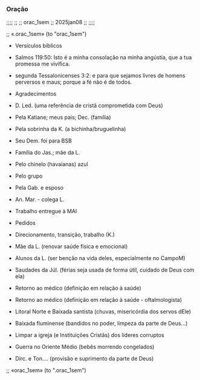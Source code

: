 
### Oração

;;;;
;;
;; orac_1sem
;; 2025jan08
;;
;;;;

;; «.orac_1sem»	(to "orac_1sem")

- Versículos bíblicos

- Salmos 119:50: Isto é a minha consolação na minha angústia, que a tua promessa me vivifica.

- segunda Tessalonicenses 3:2: e para que sejamos livres de homens perversos e maus; porque a fé não é de todos.

- Agradecimentos
- D. Led. (uma referência de cristã comprometida com Deus)
- Pela Katiane; meus pais; Dec. (família)
- Pela sobrinha da K. (a bichinha/bruguelinha)
- Seu Dem. foi para BSB
- Família do Jas.; mãe da L.
- Pelo chinelo (havaianas) azul
- Pelo grupo
- Pela Gab. e esposo
- An. Mar. - colega L.
- Trabalho entregue à MAl

- Pedidos
- Direcionamento, transição, trabalho (K.)
- Mãe da L. (renovar saúde física e emocional)
- Alunos da L. (ser benção na vida deles, especialmente no CampoM)
- Saudades da Júl. (férias seja usada de forma útil, cuidado de Deus com ela)
- Retorno ao médico (definição em relação à saúde)
- Retorno ao médico (definição em relação à saúde - oftalmologista)
- Litoral Norte e Baixada santista (chuvas, misericórdia dos servos dEle)
- Baixada fluminense (bandidos no poder, limpeza da parte de Deus...)
- Limpar a igreja (e Instituições Cristãs) dos líderes corruptos
- Guerra no Oriente Médio (bebês morrendo congelados)
- Dirc. e Ton.... (provisão e suprimento da parte de Deus)

;; «orac_1sem»  (to ".orac_1sem")

